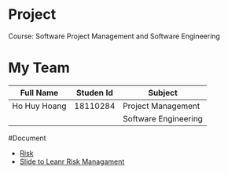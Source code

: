 # Project
Course: Software Project Management and Software Engineering

# My Team

|       Full Name      | Studen Id |        Subject            |
|----------------------|-----------|---------------------------|
| Ho Huy Hoang         | 18110284  | Project Management        |
|                      |           | Software Engineering      |

#Document
- [Risk](https://github.com/hohuyhoangg/ProjectManager/blob/1d8e9035a9042670b8910fa43dcc0c73dbc202ec/Doc/Link_HocXacDinhRuiRo.txt)
- [Slide to Leanr Risk Managament](https://github.com/hohuyhoangg/ProjectManager/blob/1d8e9035a9042670b8910fa43dcc0c73dbc202ec/Doc/Link_HocXacDinhRuiRo.txt)
